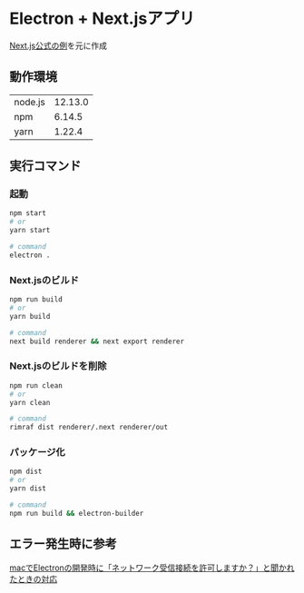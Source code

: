 # Electron + Next.jsアプリ

[Next.js公式の例](https://github.com/vercel/next.js/tree/canary/examples/with-electron)を元に作成

## 動作環境

|||
|--|--|
|node.js|12.13.0|
|npm|6.14.5|
|yarn|1.22.4|

## 実行コマンド

### 起動

```bash
npm start
# or
yarn start

# command
electron .
```

### Next.jsのビルド

```bash
npm run build
# or
yarn build

# command
next build renderer && next export renderer
```

### Next.jsのビルドを削除

```bash
npm run clean
# or
yarn clean

# command
rimraf dist renderer/.next renderer/out
```

### パッケージ化

```bash
npm dist
# or
yarn dist

# command
npm run build && electron-builder
```

## エラー発生時に参考

[macでElectronの開発時に「ネットワーク受信接続を許可しますか？」と聞かれたときの対応](https://gist.github.com/LeeDDHH/dd8482ffcdb058a708d5c5c8154815ca)
